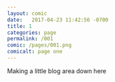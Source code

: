 ```yaml
---
layout: comic
date:   2017-04-23 11:42:56 -0700
title: 1
categories: page
permalink: /001
comic: /pages/001.png
comicalt: page one
---
```

Making a little blog area down here